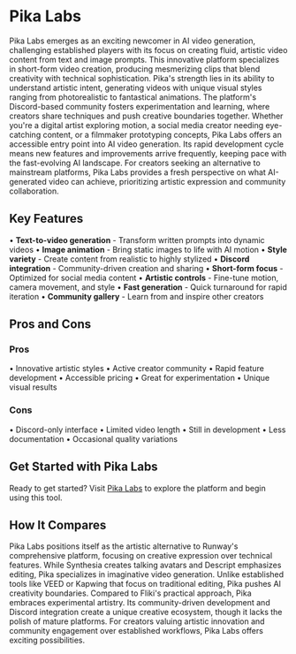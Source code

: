 # Pika Labs

Pika Labs emerges as an exciting newcomer in AI video generation, challenging established players with its focus on creating fluid, artistic video content from text and image prompts. This innovative platform specializes in short-form video creation, producing mesmerizing clips that blend creativity with technical sophistication. Pika's strength lies in its ability to understand artistic intent, generating videos with unique visual styles ranging from photorealistic to fantastical animations. The platform's Discord-based community fosters experimentation and learning, where creators share techniques and push creative boundaries together. Whether you're a digital artist exploring motion, a social media creator needing eye-catching content, or a filmmaker prototyping concepts, Pika Labs offers an accessible entry point into AI video generation. Its rapid development cycle means new features and improvements arrive frequently, keeping pace with the fast-evolving AI landscape. For creators seeking an alternative to mainstream platforms, Pika Labs provides a fresh perspective on what AI-generated video can achieve, prioritizing artistic expression and community collaboration.

## Key Features

• **Text-to-video generation** - Transform written prompts into dynamic videos
• **Image animation** - Bring static images to life with AI motion
• **Style variety** - Create content from realistic to highly stylized
• **Discord integration** - Community-driven creation and sharing
• **Short-form focus** - Optimized for social media content
• **Artistic controls** - Fine-tune motion, camera movement, and style
• **Fast generation** - Quick turnaround for rapid iteration
• **Community gallery** - Learn from and inspire other creators

## Pros and Cons

### Pros
• Innovative artistic styles
• Active creator community
• Rapid feature development
• Accessible pricing
• Great for experimentation
• Unique visual results

### Cons
• Discord-only interface
• Limited video length
• Still in development
• Less documentation
• Occasional quality variations

## Get Started with Pika Labs

Ready to get started? Visit [Pika Labs](https://pika.art) to explore the platform and begin using this tool.

## How It Compares

Pika Labs positions itself as the artistic alternative to Runway's comprehensive platform, focusing on creative expression over technical features. While Synthesia creates talking avatars and Descript emphasizes editing, Pika specializes in imaginative video generation. Unlike established tools like VEED or Kapwing that focus on traditional editing, Pika pushes AI creativity boundaries. Compared to Fliki's practical approach, Pika embraces experimental artistry. Its community-driven development and Discord integration create a unique creative ecosystem, though it lacks the polish of mature platforms. For creators valuing artistic innovation and community engagement over established workflows, Pika Labs offers exciting possibilities.